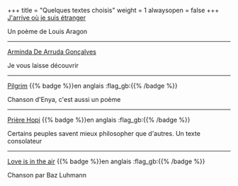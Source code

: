 +++
title = "Quelques textes choisis"
weight = 1
alwaysopen = false
+++
[J'arrive où je suis étranger](aragon)

Un poème de Louis Aragon

---

[Arminda De Arruda Gonçalves](goncalves)

Je vous laisse découvrir

---
[Pilgrim](pilgrim) {{% badge %}}en anglais :flag_gb:{{% /badge %}}

Chanson d'Enya, c'est aussi un poème

---
[Prière Hopi](hopi_prayer) {{% badge %}}en anglais :flag_gb:{{% /badge %}}

Certains peuples savent mieux philosopher que d'autres. Un texte consolateur

---
[Love is in the air](love_is_in_the_air) {{% badge %}}en anglais :flag_gb:{{% /badge %}}

Chanson par Baz Luhmann
